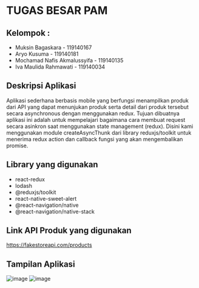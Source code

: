 # TUGAS BESAR PAM

## Kelompok :
* Muksin Bagaskara - 119140167
* Aryo Kusuma - 119140181
* Mochamad Nafis Akmalussyifa - 119140135
* Iva Maulida Rahmawati - 119140034

## Deskripsi Aplikasi
Aplikasi sederhana berbasis mobile yang berfungsi menampilkan produk dari API yang dapat menunjukan produk serta detail dari produk tersebut secara asynchronous
dengan menggunakan redux. Tujuan dibuatnya aplikasi ini adalah untuk mempelajari bagaimana cara membuat request secara asinkron saat menggunakan state management (redux).
Disini kami menggunakan module createAsyncThunk dari library reduxjs/toolkit untuk menerima redux action dan callback fungsi yang
akan mengembalikan promise.

## Library yang digunakan
* react-redux
* lodash
* @reduxjs/toolkit
* react-native-sweet-alert
* @react-navigation/native
* @react-navigation/native-stack

## Link API Produk yang digunakan
https://fakestoreapi.com/products

## Tampilan Aplikasi
![image](https://user-images.githubusercontent.com/75032646/171186588-c07bb4df-f395-4cb7-89cd-905f6f63263d.png)
![image](https://user-images.githubusercontent.com/75032646/171186642-a0d8811c-6c72-4adc-84b5-64d480c336f4.png)


